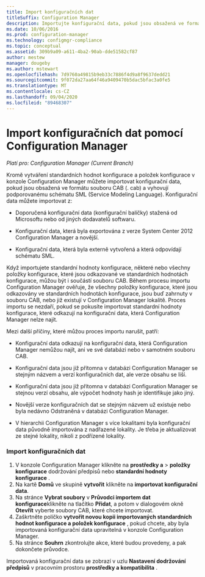 ```yaml
---
title: Import konfiguračních dat
titleSuffix: Configuration Manager
description: Importujte konfigurační data, pokud jsou obsažená ve formátu souboru CAB a vyhovují podporovanému schématu jazyka modelování služby.
ms.date: 10/06/2016
ms.prod: configuration-manager
ms.technology: configmgr-compliance
ms.topic: conceptual
ms.assetid: 309b9a09-a611-4ba2-90ab-dde51582cf87
author: mestew
manager: dougeby
ms.author: mstewart
ms.openlocfilehash: 7d9760a49815b9eb33c7886f4d9a8f9637dedd21
ms.sourcegitcommit: 9f072da27aa64f46a9409470b5dac5bfac3a0fe5
ms.translationtype: MT
ms.contentlocale: cs-CZ
ms.lasthandoff: 09/04/2020
ms.locfileid: "89468307"
---
```

# <a name="import-configuration-data-with-configuration-manager"></a>Import konfiguračních dat pomocí Configuration Manager

*Platí pro: Configuration Manager (Current Branch)*

Kromě vytváření standardních hodnot konfigurace a položek konfigurace v konzole Configuration Manager můžete importovat konfigurační data, pokud jsou obsažená ve formátu souboru CAB (. cab) a vyhovují podporovanému schématu SML (Service Modeling Language). Konfigurační data můžete importovat z:  

- Doporučená konfigurační data (konfigurační balíčky) stažená od Microsoftu nebo od jiných dodavatelů softwaru.  

- Konfigurační data, která byla exportována z verze System Center 2012 Configuration Manager a novější.  

- Konfigurační data, která byla externě vytvořená a která odpovídají schématu SML.  

Když importujete standardní hodnoty konfigurace, některé nebo všechny položky konfigurace, které jsou odkazované ve standardních hodnotách konfigurace, můžou být i součástí souboru CAB. Během procesu importu Configuration Manager ověřuje, že všechny položky konfigurace, které jsou odkazovány ve standardních hodnotách konfigurace, jsou buď zahrnuty v souboru CAB, nebo již existují v Configuration Manager lokalitě. Proces importu se nezdaří, pokud se pokusíte importovat standardní hodnoty konfigurace, které odkazují na konfigurační data, která Configuration Manager nelze najít.  

Mezi další příčiny, které můžou proces importu narušit, patří:  

-   Konfigurační data odkazují na konfigurační data, která Configuration Manager nemůžou najít, ani ve své databázi nebo v samotném souboru CAB.  

-   Konfigurační data jsou již přítomna v databázi Configuration Manager se stejným názvem a verzí konfiguračních dat, ale verze obsahu se liší.  

-   Konfigurační data jsou již přítomna v databázi Configuration Manager se stejnou verzí obsahu, ale výpočet hodnoty hash je identifikuje jako jiný.  

-   Novější verze konfiguračních dat se stejným názvem už existuje nebo byla nedávno Odstraněná v databázi Configuration Manager.  

-   V hierarchii Configuration Manager s více lokalitami byla konfigurační data původně importována z nadřazené lokality. Je třeba je aktualizovat ze stejné lokality, nikoli z podřízené lokality.  

### <a name="import-configuration-data"></a>Import konfiguračních dat  

1.  V konzole Configuration Manager klikněte na **prostředky a**  >  **položky konfigurace** dodržování předpisů nebo **standardní hodnoty konfigurace** .
2.  Na kartě **Domů** ve skupině **vytvořit** klikněte na **importovat konfigurační data**.  
3.  Na stránce **Vybrat soubory** v **Průvodci importem dat konfigurace**klikněte na tlačítko **Přidat**, a potom v dialogovém okně **Otevřít** vyberte soubory CAB, které chcete importovat.  
4.  Zaškrtněte políčko **vytvořit novou kopii importovaných standardních hodnot konfigurace a položek konfigurace** , pokud chcete, aby byla importovaná konfigurační data upravitelná v konzole Configuration Manager.  
5.  Na stránce **Souhrn** zkontrolujte akce, které budou provedeny, a pak dokončete průvodce.  

Importovaná konfigurační data se zobrazí v uzlu **Nastavení dodržování předpisů** v pracovním prostoru **prostředky a kompatibilita** .  
